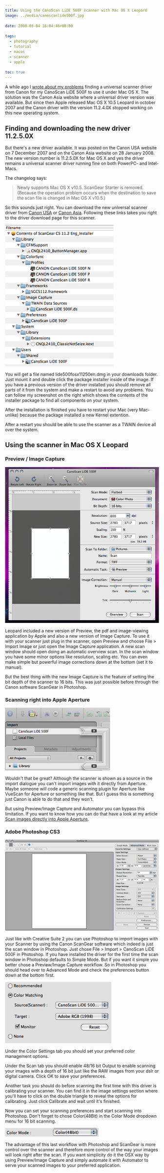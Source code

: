 ```yaml
---
title: Using the CanoScan LiDE 500F scanner with Mac OS X Leopard
image: ../media/canoscanlide500f.jpg

date: 2008-05-04 16:04:48+00:00

tags:
  - photography
  - tutorial
  - macos
  - scanner
  - apple

toc: true
---
```


A while ago I [wrote about my problems](/finally-a-universal-scanner-driver-for-the-canon-canoscan-lide-500f-for-intel-macs/) finding a universal scanner driver from Canon for my CanoScan LiDE 500F to use it under Mac OS X. The solution was the Canon Asia website where a universal driver version was available. But since then Apple released Mac OS X 10.5 Leopard in october 2007 and the Canon driver with the version 11.2.4.0X stopped working on this new operating system.

## Finding and downloading the new driver 11.2.5.0X

But there's a new driver available. It was posted on the Canon USA website on 7 December 2007 and on the Canon Asia website on 28 January 2008. The new version number is 11.2.5.0X for Mac OS X and yes the driver remains a universal scanner driver running fine on both PowerPC- and Intel-Macs.

The changelog says:

> Newly supports Mac OS X v10.5.
> ScanGear Starter is removed. (Because the operation problem occurs when the destination to save the scan file is changed in Mac OS X v10.5.)

So this sounds just right. You can download the new universal scanner driver from [Canon USA](http://www.usa.canon.com/consumer/controller?act=ModelInfoAct&tabact=SupportDetailTabAct&fcategoryid=235&modelid=11011#DownloadDetailAct) or [Canon Asia](http://support-asia.canon-asia.com/contents/ASIA/EN/0900321901.html). Following these links takes you right to the driver download page for this scanner.

![Driver package contents](../media/canondrivercontents.png)

You will get a file named lide500fosx11250en.dmg in your downloads folder. Just mount it and double click the package installer inside of the image. If you have a previous version of the driver installed you should remove all parts of it from the system and make a restart to avoid any problems. You can follow my screenshot on the right which shows the contents of the installer package to find all components on your system.

After the installation is finished you have to restart your Mac (very Mac-unlike) because the package installed a new Kernel extention.

After a restart you should be able to use the scanner as a TWAIN device all over the system.

## Using the scanner in Mac OS X Leopard

### Preview / Image Capture

![Scan window Preview](../media/scanwindow_preview.png)

Leopard included a new version of Preview, the pdf and image-viewing application by Apple and also a new version of Image Capture. To use it with your scanner just plug in the scanner, open Preview and choose File > Import Image or just open the Image Capture application. A new scan window should open doing an automatic overview scan. In the scan window you have some minor options like resolution, scaling etc. You can even make simple but powerful image corrections down at the bottom (set it to manual).

But the best thing with the new Image Capture is the feature of setting the bit depth of the scanner to 16 bits. This was just possible before through the Canon software ScanGear in Photoshop.

### Scanning right into Apple Aperture

![Aperture Scanning](../media/aperturescan.png)

Wouldn't that be great? Although the scanner is shown as a source in the import dialogue you can't import images with it directly from Aperture. Maybe someone will code a generic scanning plugin for Aperture like VueScan for Aperture or something like that. But I guess this is something just Canon is able to do that and they won't.

But using Preview/Image Capture and Automator you can bypass this limitation. If you want to know how you can do that have a look at my article [Scan images directly into Apple Aperture](/scan-images-directly-into-apple-aperture/).

### Adobe Photoshop CS3

![ScanGear Scan Window](../media/scangearwindow.png)

Just like with Creative Suite 2 you can use Photoshop to import images with your Scanner by using the Canon ScanGear software which indeed is just the scan window in Photoshop. Just chose File > Import > CanoScan LiDE 500F in Photoshop. If you have installed the driver for the first time the scan window in Photoshop defaults to Simple Mode. But if you want it simple you better chose a Preview/Image Capture workflow. So in Photoshop you should head over to Advanced Mode and check the preferences button down at the bottom first.

![ScanGear Color Settings](../media/scangear_color.png)

Under the Color Settings tab you should set your preferred color management options.

Under the Scan tab you should enable 48/16 bit Output to enable scanning your images with a depth of 16 bit just like the RAW images from your dslr or digital camera. Click OK to save your preferences.

Another task you should do before scanning the first time with this driver is calibrating your scanner. You can find it in the image settings section where you'll have to click on the double triangle to reveal the options for calibrating. Just click Calibrate and wait until it's finished.

Now you can set your scanning preferences and start scanning into Photoshop. Don't forget to chose Color(48Bit) in the Color Mode dropdown menu for 16 bit scanning.

![Color Mode](../media/scangear48bit.png)

The advantage of this last workflow with Photoshop and ScanGear is more control over the scanner and therefore more control of the way your images will look right after the scan. If you want simplicity do it the OSX way by using Preview/Image Capture and simply automate it with Automator to serve your scanned images to your preferred application.
